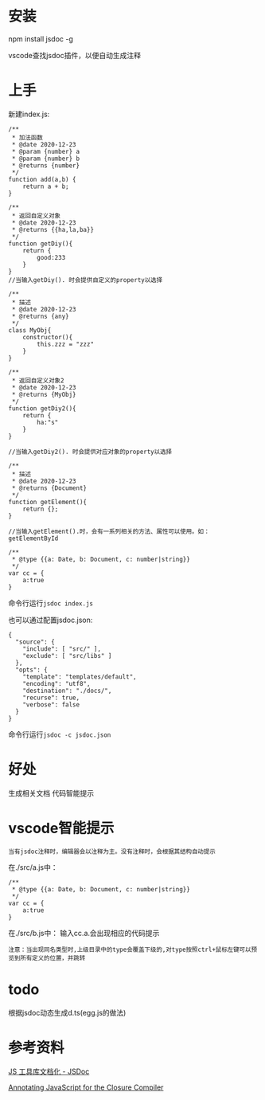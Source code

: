 # 安装
npm install jsdoc -g

vscode查找jsdoc插件，以便自动生成注释
# 上手
新建index.js:

```
/**
 * 加法函数
 * @date 2020-12-23
 * @param {number} a
 * @param {number} b
 * @returns {number}
 */
function add(a,b) {
    return a + b;
}

/**
 * 返回自定义对象
 * @date 2020-12-23
 * @returns {{ha,la,ba}}
 */
function getDiy(){
    return {
        good:233
    }
}
//当输入getDiy(). 时会提供自定义的property以选择

/**
 * 描述
 * @date 2020-12-23
 * @returns {any}
 */
class MyObj{
    constructor(){
        this.zzz = "zzz"
    }
}

/**
 * 返回自定义对象2
 * @date 2020-12-23
 * @returns {MyObj}
 */
function getDiy2(){
    return {
        ha:"s"
    }
}

//当输入getDiy2(). 时会提供对应对象的property以选择

/**
 * 描述
 * @date 2020-12-23
 * @returns {Document}
 */
function getElement(){
    return {};
}

//当输入getElement().时，会有一系列相关的方法、属性可以使用。如：getElementById

/**
 * @type {{a: Date, b: Document, c: number|string}}
 */
var cc = {
    a:true
}

```

命令行运行```jsdoc index.js```

也可以通过配置jsdoc.json:
```
{
  "source": {
    "include": [ "src/" ],
    "exclude": [ "src/libs" ]
  },
  "opts": {
    "template": "templates/default",
    "encoding": "utf8",
    "destination": "./docs/",
    "recurse": true,
    "verbose": false
  }
}
```
命令行运行```jsdoc -c jsdoc.json```

# 好处
生成相关文档
代码智能提示

# vscode智能提示
    当有jsdoc注释时，编辑器会以注释为主。没有注释时，会根据其结构自动提示

在./src/a.js中：
```
/**
 * @type {{a: Date, b: Document, c: number|string}}
 */
var cc = {
    a:true
}
```

在./src/b.js中：
输入cc.a.会出现相应的代码提示

    注意：当出现同名类型时,上级目录中的type会覆盖下级的,对type按照ctrl+鼠标左键可以预览到所有定义的位置，并跳转

# todo
根据jsdoc动态生成d.ts(egg.js的做法)

# 参考资料
[JS 工具库文档化 - JSDoc](https://juejin.cn/post/6844904160274415623)

[Annotating JavaScript for the Closure Compiler](https://github.com/google/closure-compiler/wiki/Annotating-JavaScript-for-the-Closure-Compiler#type-expressions)